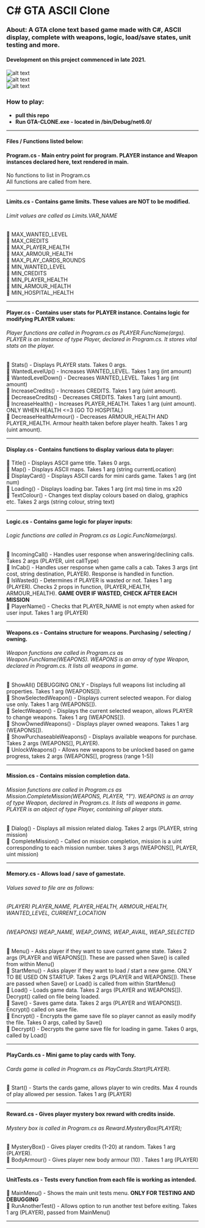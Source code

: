 # C# GTA ASCII Clone
### About: A GTA clone text based game made with C#, ASCII display, complete with weapons, logic, load/save states, unit testing and more.
#### Development on this project commenced in late 2021.
![alt text][gameplay1]
<br>
![alt text][gameplay2]
<br>
![alt text][gameplay3]
### How to play:
+ **pull this repo**
+ **Run GTA-CLONE.exe - located in /bin/Debug/net6.0/**
***
#### Files / Functions listed below:
#### Program.cs - Main entry point for program. PLAYER instance and Weapon instances declared here, text rendered in main.
No functions to list in Program.cs <br>
All functions are called from here.
***

#### Limits.cs - Contains game limits. These values are NOT to be modified.
###### Limit values are called as Limits.VAR_NAME
:triangular_flag_on_post: MAX_WANTED_LEVEL <br>
:triangular_flag_on_post: MAX_CREDITS <br>
:triangular_flag_on_post: MAX_PLAYER_HEALTH <br>
:triangular_flag_on_post: MAX_ARMOUR_HEALTH <br>
:triangular_flag_on_post: MAX_PLAY_CARDS_ROUNDS <br>
:triangular_flag_on_post: MIN_WANTED_LEVEL <br>
:triangular_flag_on_post: MIN_CREDITS <br>
:triangular_flag_on_post: MIN_PLAYER_HEALTH <br>
:triangular_flag_on_post: MIN_ARMOUR_HEALTH <br>
:triangular_flag_on_post: MIN_HOSPITAL_HEALTH <br>
***

#### Player.cs - Contains user stats for PLAYER instance. Contains logic for modifying PLAYER values:
###### Player functions are called in Program.cs as PLAYER.FuncName(args). PLAYER is an instance of type Player, declared in Program.cs. It stores vital stats on the player.
:small_blue_diamond: Stats() - Displays PLAYER stats. Takes 0 args. <br>
:small_blue_diamond: WantedLevelUp() - Increases WANTED_LEVEL. Takes 1 arg (int amount) <br>
:small_blue_diamond: WantedLevelDown() - Decreases WANTED_LEVEL. Takes 1 arg (int amount) <br>
:small_blue_diamond: IncreaseCredits() - Increases CREDITS. Takes 1 arg (uint amount). <br>
:small_blue_diamond: DecreaseCredits() - Decreases CREDITS. Takes 1 arg (uint amount). <br>
:small_blue_diamond: IncreaseHealth() - Increases PLAYER_HEALTH. Takes 1 arg (uint amount). ONLY WHEN HEALTH <=3 (GO TO HOSPITAL) <br>
:small_blue_diamond: DecreaseHealthArmour() - Decreases ARMOUR_HEALTH AND PLAYER_HEALTH. Armour health taken before player health. Takes 1 arg (uint amount). <br>
***

#### Display.cs - Contains functions to display various data to player:
:small_blue_diamond: Title() - Displays ASCII game title. Takes 0 args. <br>
:small_blue_diamond: Map() - Displays ASCII maps. Takes 1 arg (string currentLocation) <br>
:small_blue_diamond: DisplayCard() - Displays ASCII cards for mini cards game. Takes 1 arg (int num) <br>
:small_blue_diamond: Loading() - Displays loading bar. Takes 1 arg (int ms) time in ms x20 <br>
:small_blue_diamond: TextColour() - Changes text display colours based on dialog, graphics etc. Takes 2 args (string colour, string text) <br>
***

#### Logic.cs - Contains game logic for player inputs:
###### Logic functions are called in Program.cs as Logic.FuncName(args).
:small_blue_diamond: IncomingCall() - Handles user response when answering/declining calls. Takes 2 args (PLAYER, uint callType) <br>
:small_blue_diamond: InCab() - Handles user response when game calls a cab. Takes 3 args (int cost, string destination, PLAYER). Response is handled in function. <br>
:small_blue_diamond: IsWasted() - Determines if PLAYER is wasted or not. Takes 1 arg (PLAYER). Checks 2 props in function, (PLAYER_HEALTH, ARMOUR_HEALTH). **GAME OVER IF WASTED, CHECK AFTER EACH MISSION** <br>
:small_blue_diamond: PlayerName() - Checks that PLAYER_NAME is not empty when asked for user input. Takes 1 arg (PLAYER) <br>
***

#### Weapons.cs - Contains structure for weapons. Purchasing / selecting / owning.
###### Weapon functions are called in Program.cs as Weapon.FuncName(WEAPONS). WEAPONS is an array of type Weapon, declared in Program.cs. It lists all weapons in game.
:small_blue_diamond: ShowAll() DEBUGGING ONLY - Displays full weapons list including all properties. Takes 1 arg (WEAPONS[]). <br>
:small_blue_diamond: ShowSelectedWeapon() - Displays current selected weapon. For dialog use only. Takes 1 arg (WEAPONS[]). <br>
:small_blue_diamond: SelectWeapon() -  Displays the current selected weapon, allows PLAYER to change weapons. Takes 1 arg (WEAPONS[]). <br>
:small_blue_diamond: ShowOwnedWeapons() - Displays player owned weapons. Takes 1 arg (WEAPONS[]). <br>
:small_blue_diamond: ShowPurchaseableWeapons() - Displays available weapons for purchase. Takes 2 args (WEAPONS[], PLAYER). <br>
:small_blue_diamond: UnlockWeapons() - Allows new weapons to be unlocked based on game progress, takes 2 args (WEAPONS[], progress (range 1-5)) <br>
***

#### Mission.cs - Contains mission completion data.
###### Mission functions are called in Program.cs as Mission.CompleteMission(WEAPONS, PLAYER, "1"). WEAPONS is an array of type Weapon, declared in Program.cs. It lists all weapons in game. PLAYER is an object of type Player, containing all player stats. 
:small_blue_diamond: Dialog() - Displays all mission related dialog. Takes 2 args (PLAYER, string mission) <br>
:small_blue_diamond: CompleteMission() - Called on mission completion, mission is a uint corresponding to each mission number. takes 3 args (WEAPONS[], PLAYER, uint mission) <br>
***

#### Memory.cs - Allows load / save of gamestate.
###### Values saved to file are as follows: <br>
###### (PLAYER) PLAYER_NAME, PLAYER_HEALTH, ARMOUR_HEALTH, WANTED_LEVEL, CURRENT_LOCATION <br>
###### (WEAPONS) WEAP_NAME, WEAP_OWNS, WEAP_AVAIL, WEAP_SELECTED <br>
:small_blue_diamond: Menu() - Asks player if they want to save current game state. Takes 2 args (PLAYER and WEAPONS[]). These are passed when Save() is called from within Menu() <br>
:small_blue_diamond: StartMenu() - Asks player if they want to load / start a new game. ONLY TO BE USED ON STARTUP. Takes 2 args (PLAYER and WEAPONS[]). These are passed when Save() or Load() is called from within StartMenu() <br>
:small_blue_diamond: Load() - Loads game data. Takes 2 args (PLAYER and WEAPONS[]). Decrypt() called on file being loaded. <br>
:small_blue_diamond: Save() - Saves game data. Takes 2 args (PLAYER and WEAPONS[]). Encrypt() called on save file. <br>
:small_blue_diamond: Encrypt() - Encrypts the game save file so player cannot as easily modify the file. Takes 0 args, called by Save() <br>
:small_blue_diamond: Decrypt() - Decrypts the game save file for loading in game. Takes 0 args, called by Load() <br>
***

#### PlayCards.cs - Mini game to play cards with Tony.
###### Cards game is called in Program.cs as PlayCards.Start(PLAYER). 
:small_blue_diamond: Start() - Starts the cards game, allows player to win credits. Max 4 rounds of play allowed per session. Takes 1 arg (PLAYER) <br>
***

#### Reward.cs - Gives player mystery box reward with credits inside.
###### Mystery box is called in Program.cs as Reward.MysteryBox(PLAYER);
:small_blue_diamond: MysteryBox() - Gives player credits (1-20) at random. Takes 1 arg (PLAYER). <br>
:small_blue_diamond: BodyArmour() - Gives player new body armour (10) . Takes 1 arg (PLAYER) <br>
***

#### UnitTests.cs - Tests every function from each file is working as intended. 
:small_blue_diamond: MainMenu() - Shows the main unit tests menu. **ONLY FOR TESTING AND DEBUGGING** <br>
:small_blue_diamond: RunAnotherTest() - Allows option to run another test before exiting. Takes 1 arg (PLAYER), passed from MainMenu() <br>
***

[gameplay1]: https://github.com/jdzine92/CSharp-GTA-ASCII-Clone/blob/main/gtacsharp.PNG "GTA C# ASCII Game"
[gameplay2]: https://github.com/jdzine92/CSharp-GTA-ASCII-Clone/blob/main/gameplay.png "Gameplay"
[gameplay3]: https://github.com/jdzine92/CSharp-GTA-ASCII-Clone/blob/main/cards-gameplay.png "Gameplay cards"
